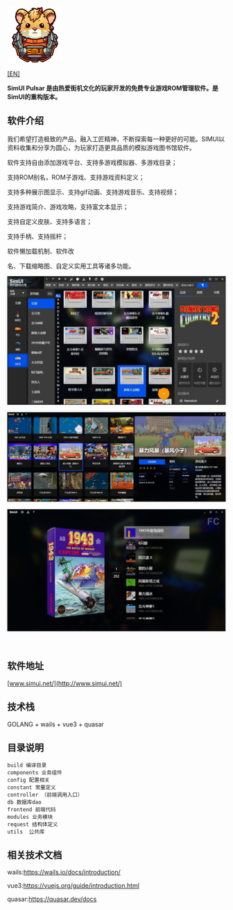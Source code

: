 

![](readme/logo.png)



[[EN]](README_EN.MD)

**SimUI Pulsar 是由热爱街机文化的玩家开发的免费专业游戏ROM管理软件。是SimUI的重构版本。**



## 软件介绍

我们希望打造极致的产品，融入工匠精神，不断探索每一种更好的可能。SIMUI以资料收集和分享为圆心，为玩家打造更具品质的模拟游戏图书馆软件。

软件支持自由添加游戏平台、支持多游戏模拟器、多游戏目录；

支持ROM别名，ROM子游戏、支持游戏资料定义；

支持多种展示图显示、支持gif动画、支持游戏音乐、支持视频；

支持游戏简介、游戏攻略，支持富文本显示；

支持自定义皮肤、支持多语言；

支持手柄、支持摇杆；

软件懒加载机制、软件改

名、下载缩略图、自定义实用工具等诸多功能。

![](readme/1.jpg)

![](readme/2.jpg)

![](readme/3.jpg)

&nbsp;
## 软件地址

[www.simui.net/](http://www.simui.net/)



## 技术栈

GOLANG + wails + vue3 + quasar

## 目录说明

```
build 编译目录
components 业务组件
config 配置相关
constant 常量定义
controller （前端调用入口）
db 数据库dao
frontend 前端代码
modules 业务模块
request 结构体定义
utils  公共库
```



## 相关技术文档

wails:https://wails.io/docs/introduction/

vue3:https://vuejs.org/guide/introduction.html

quasar:https://quasar.dev/docs
